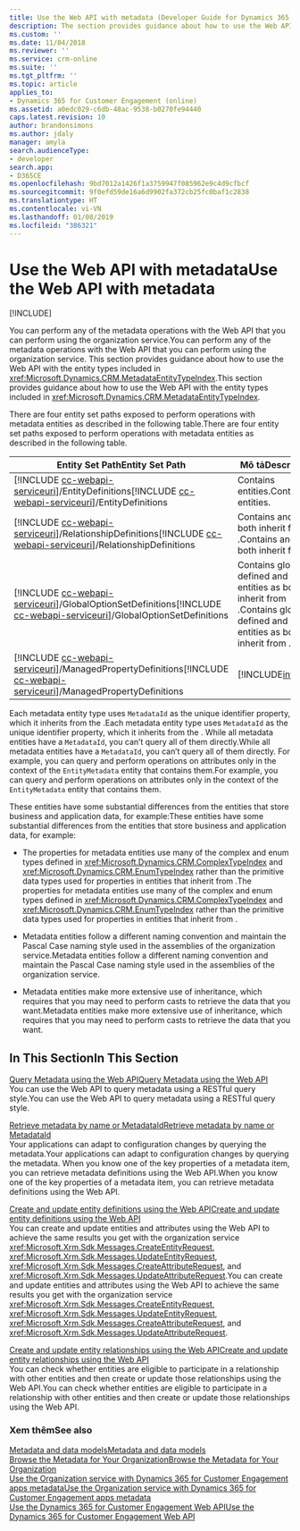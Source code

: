 ```yaml
---
title: Use the Web API with metadata (Developer Guide for Dynamics 365 for Customer Engagement) | MicrosoftDocs
description: The section provides guidance about how to use the Web API with the entity types included in Web API Metadata EntityType Reference.
ms.custom: ''
ms.date: 11/04/2018
ms.reviewer: ''
ms.service: crm-online
ms.suite: ''
ms.tgt_pltfrm: ''
ms.topic: article
applies_to:
- Dynamics 365 for Customer Engagement (online)
ms.assetid: a0edc029-c6db-48ac-9538-b0270fe94440
caps.latest.revision: 10
author: brandonsimons
ms.author: jdaly
manager: amyla
search.audienceType:
- developer
search.app:
- D365CE
ms.openlocfilehash: 9bd7012a1426f1a3759947f085962e9c4d9cfbcf
ms.sourcegitcommit: 9f0efd59de16a6d9902fa372cb25fc0baf1c2838
ms.translationtype: HT
ms.contentlocale: vi-VN
ms.lasthandoff: 01/08/2019
ms.locfileid: "386321"
---
```

# <a name="use-the-web-api-with-metadata"></a><span data-ttu-id="5d0e1-103">Use the Web API with metadata</span><span class="sxs-lookup"><span data-stu-id="5d0e1-103">Use the Web API with metadata</span></span>

[!INCLUDE[](../../includes/cc_applies_to_update_9_0_0.md)]

<span data-ttu-id="5d0e1-104">You can perform any of the metadata operations with the Web API that you can perform using the organization service.</span><span class="sxs-lookup"><span data-stu-id="5d0e1-104">You can perform any of the metadata operations with the Web API that you can perform using the organization service.</span></span> <span data-ttu-id="5d0e1-105">This section provides guidance about how to use the Web API with the entity types included in <xref:Microsoft.Dynamics.CRM.MetadataEntityTypeIndex>.</span><span class="sxs-lookup"><span data-stu-id="5d0e1-105">This section provides guidance about how to use the Web API with the entity types included in <xref:Microsoft.Dynamics.CRM.MetadataEntityTypeIndex>.</span></span>  

<span data-ttu-id="5d0e1-106">There are four entity set paths exposed to perform operations with metadata entities as described in the following table.</span><span class="sxs-lookup"><span data-stu-id="5d0e1-106">There are four entity set paths exposed to perform operations with metadata entities as described in the following table.</span></span>  


|<span data-ttu-id="5d0e1-107">Entity Set Path</span><span class="sxs-lookup"><span data-stu-id="5d0e1-107">Entity Set Path</span></span>|<span data-ttu-id="5d0e1-108">Mô tả</span><span class="sxs-lookup"><span data-stu-id="5d0e1-108">Description</span></span>|
|--|--|
|<span data-ttu-id="5d0e1-109">[!INCLUDE [cc-webapi-serviceuri](../../includes/cc-webapi-serviceuri.md)]/EntityDefinitions</span><span class="sxs-lookup"><span data-stu-id="5d0e1-109">[!INCLUDE [cc-webapi-serviceuri](../../includes/cc-webapi-serviceuri.md)]/EntityDefinitions</span></span>|<span data-ttu-id="5d0e1-110">Contains <xref href="Microsoft.Dynamics.CRM.EntityMetadata?text=EntityMetadata EntityType" /> entities.</span><span class="sxs-lookup"><span data-stu-id="5d0e1-110">Contains <xref href="Microsoft.Dynamics.CRM.EntityMetadata?text=EntityMetadata EntityType" /> entities.</span></span>|
|<span data-ttu-id="5d0e1-111">[!INCLUDE [cc-webapi-serviceuri](../../includes/cc-webapi-serviceuri.md)]/RelationshipDefinitions</span><span class="sxs-lookup"><span data-stu-id="5d0e1-111">[!INCLUDE [cc-webapi-serviceuri](../../includes/cc-webapi-serviceuri.md)]/RelationshipDefinitions</span></span>   | <span data-ttu-id="5d0e1-112">Contains <xref href="Microsoft.Dynamics.CRM.ManyToManyRelationshipMetadata?text=ManyToManyRelationshipMetadata EntityType" /> and <xref href="Microsoft.Dynamics.CRM.OneToManyRelationshipMetadata?text=OneToManyRelationshipMetadata EntityType" /> as both inherit from <xref href="Microsoft.Dynamics.CRM.RelationshipMetadataBase?text=RelationshipMetadataBase EntityType" />.</span><span class="sxs-lookup"><span data-stu-id="5d0e1-112">Contains <xref href="Microsoft.Dynamics.CRM.ManyToManyRelationshipMetadata?text=ManyToManyRelationshipMetadata EntityType" /> and <xref href="Microsoft.Dynamics.CRM.OneToManyRelationshipMetadata?text=OneToManyRelationshipMetadata EntityType" /> as both inherit from <xref href="Microsoft.Dynamics.CRM.RelationshipMetadataBase?text=RelationshipMetadataBase EntityType" />.</span></span> |
|<span data-ttu-id="5d0e1-113">[!INCLUDE [cc-webapi-serviceuri](../../includes/cc-webapi-serviceuri.md)]/GlobalOptionSetDefinitions</span><span class="sxs-lookup"><span data-stu-id="5d0e1-113">[!INCLUDE [cc-webapi-serviceuri](../../includes/cc-webapi-serviceuri.md)]/GlobalOptionSetDefinitions</span></span> |<span data-ttu-id="5d0e1-114">Contains globally defined <xref href="Microsoft.Dynamics.CRM.BooleanOptionSetMetadata?text=BooleanOptionSetMetadata EntityType" /> and <xref href="Microsoft.Dynamics.CRM.OptionSetMetadata?text=OptionSetMetadata EntityType" /> entities as both inherit from <xref href="Microsoft.Dynamics.CRM.OptionSetMetadata?text=OptionSetMetadata EntityType" />.</span><span class="sxs-lookup"><span data-stu-id="5d0e1-114">Contains globally defined <xref href="Microsoft.Dynamics.CRM.BooleanOptionSetMetadata?text=BooleanOptionSetMetadata EntityType" /> and <xref href="Microsoft.Dynamics.CRM.OptionSetMetadata?text=OptionSetMetadata EntityType" /> entities as both inherit from <xref href="Microsoft.Dynamics.CRM.OptionSetMetadata?text=OptionSetMetadata EntityType" />.</span></span>|
|<span data-ttu-id="5d0e1-115">[!INCLUDE [cc-webapi-serviceuri](../../includes/cc-webapi-serviceuri.md)]/ManagedPropertyDefinitions</span><span class="sxs-lookup"><span data-stu-id="5d0e1-115">[!INCLUDE [cc-webapi-serviceuri](../../includes/cc-webapi-serviceuri.md)]/ManagedPropertyDefinitions</span></span> |[!INCLUDE[internal](../../includes/internal.md)]|

<span data-ttu-id="5d0e1-116">Each metadata entity type uses `MetadataId` as the unique identifier property, which it inherits from the <xref href="Microsoft.Dynamics.CRM.MetadataBase?text=MetadataBase EntityType" />.</span><span class="sxs-lookup"><span data-stu-id="5d0e1-116">Each metadata entity type uses `MetadataId` as the unique identifier property, which it inherits from the <xref href="Microsoft.Dynamics.CRM.MetadataBase?text=MetadataBase EntityType" />.</span></span> <span data-ttu-id="5d0e1-117">While all metadata entities have a `MetadataId`, you can’t query all of them directly.</span><span class="sxs-lookup"><span data-stu-id="5d0e1-117">While all metadata entities have a `MetadataId`, you can’t query all of them directly.</span></span> <span data-ttu-id="5d0e1-118">For example, you can query and perform operations on attributes only in the context of the `EntityMetadata` entity that contains them.</span><span class="sxs-lookup"><span data-stu-id="5d0e1-118">For example, you can query and perform operations on attributes only in the context of the `EntityMetadata` entity that contains them.</span></span>  

<span data-ttu-id="5d0e1-119">These entities have some substantial differences from the entities that store business and application data, for example:</span><span class="sxs-lookup"><span data-stu-id="5d0e1-119">These entities have some substantial differences from the entities that store business and application data, for example:</span></span>  

- <span data-ttu-id="5d0e1-120">The properties for metadata entities use many of the complex and enum types defined in <xref:Microsoft.Dynamics.CRM.ComplexTypeIndex> and <xref:Microsoft.Dynamics.CRM.EnumTypeIndex> rather than the primitive data types used for properties in entities that inherit from <xref href="Microsoft.Dynamics.CRM.crmbaseentity?text=crmbaseentity EntityType" />.</span><span class="sxs-lookup"><span data-stu-id="5d0e1-120">The properties for metadata entities use many of the complex and enum types defined in <xref:Microsoft.Dynamics.CRM.ComplexTypeIndex> and <xref:Microsoft.Dynamics.CRM.EnumTypeIndex> rather than the primitive data types used for properties in entities that inherit from <xref href="Microsoft.Dynamics.CRM.crmbaseentity?text=crmbaseentity EntityType" />.</span></span>  

- <span data-ttu-id="5d0e1-121">Metadata entities follow a different naming convention and maintain the Pascal Case naming style used in the assemblies of the organization service.</span><span class="sxs-lookup"><span data-stu-id="5d0e1-121">Metadata entities follow a different naming convention and maintain the Pascal Case naming style used in the assemblies of the organization service.</span></span>  

- <span data-ttu-id="5d0e1-122">Metadata entities make more extensive use of inheritance, which requires that you may need to perform casts to retrieve the data that you want.</span><span class="sxs-lookup"><span data-stu-id="5d0e1-122">Metadata entities make more extensive use of inheritance, which requires that you may need to perform casts to retrieve the data that you want.</span></span>  

## <a name="in-this-section"></a><span data-ttu-id="5d0e1-123">In This Section</span><span class="sxs-lookup"><span data-stu-id="5d0e1-123">In This Section</span></span>

[<span data-ttu-id="5d0e1-124">Query Metadata using the Web API</span><span class="sxs-lookup"><span data-stu-id="5d0e1-124">Query Metadata using the Web API</span></span>](query-metadata-web-api.md)<br />
<span data-ttu-id="5d0e1-125">You can use the Web API to query metadata using a RESTful query style.</span><span class="sxs-lookup"><span data-stu-id="5d0e1-125">You can use the Web API to query metadata using a RESTful query style.</span></span>  

[<span data-ttu-id="5d0e1-126">Retrieve metadata by name or MetadataId</span><span class="sxs-lookup"><span data-stu-id="5d0e1-126">Retrieve metadata by name or MetadataId</span></span>](retrieve-metadata-name-metadataid.md)<br />
<span data-ttu-id="5d0e1-127">Your applications can adapt to configuration changes by querying the metadata.</span><span class="sxs-lookup"><span data-stu-id="5d0e1-127">Your applications can adapt to configuration changes by querying the metadata.</span></span> <span data-ttu-id="5d0e1-128">When you know one of the key properties of a metadata item, you can retrieve metadata definitions using the Web API.</span><span class="sxs-lookup"><span data-stu-id="5d0e1-128">When you know one of the key properties of a metadata item, you can retrieve metadata definitions using the Web API.</span></span>  

[<span data-ttu-id="5d0e1-129">Create and update entity definitions using the Web API</span><span class="sxs-lookup"><span data-stu-id="5d0e1-129">Create and update entity definitions using the Web API</span></span>](create-update-entity-definitions-using-web-api.md)<br />
<span data-ttu-id="5d0e1-130">You can create and update entities and attributes using the Web API to achieve the same results you get with the organization service <xref:Microsoft.Xrm.Sdk.Messages.CreateEntityRequest>, <xref:Microsoft.Xrm.Sdk.Messages.UpdateEntityRequest>, <xref:Microsoft.Xrm.Sdk.Messages.CreateAttributeRequest>, and <xref:Microsoft.Xrm.Sdk.Messages.UpdateAttributeRequest>.</span><span class="sxs-lookup"><span data-stu-id="5d0e1-130">You can create and update entities and attributes using the Web API to achieve the same results you get with the organization service <xref:Microsoft.Xrm.Sdk.Messages.CreateEntityRequest>, <xref:Microsoft.Xrm.Sdk.Messages.UpdateEntityRequest>, <xref:Microsoft.Xrm.Sdk.Messages.CreateAttributeRequest>, and <xref:Microsoft.Xrm.Sdk.Messages.UpdateAttributeRequest>.</span></span>  

[<span data-ttu-id="5d0e1-131">Create and update entity relationships using the Web API</span><span class="sxs-lookup"><span data-stu-id="5d0e1-131">Create and update entity relationships using the Web API</span></span>](create-update-entity-relationships-using-web-api.md)<br />
<span data-ttu-id="5d0e1-132">You can check whether entities are eligible to participate in a relationship with other entities and then create or update those relationships using the Web API.</span><span class="sxs-lookup"><span data-stu-id="5d0e1-132">You can check whether entities are eligible to participate in a relationship with other entities and then create or update those relationships using the Web API.</span></span>  

### <a name="see-also"></a><span data-ttu-id="5d0e1-133">Xem thêm</span><span class="sxs-lookup"><span data-stu-id="5d0e1-133">See also</span></span>

[<span data-ttu-id="5d0e1-134">Metadata and data models</span><span class="sxs-lookup"><span data-stu-id="5d0e1-134">Metadata and data models</span></span>](../metadata-data-models.md)<br />
[<span data-ttu-id="5d0e1-135">Browse the Metadata for Your Organization</span><span class="sxs-lookup"><span data-stu-id="5d0e1-135">Browse the Metadata for Your Organization</span></span>](../browse-your-metadata.md)<br />
[<span data-ttu-id="5d0e1-136">Use the Organization service with Dynamics 365 for Customer Engagement apps metadata</span><span class="sxs-lookup"><span data-stu-id="5d0e1-136">Use the Organization service with Dynamics 365 for Customer Engagement apps metadata</span></span>](../org-service/use-organization-service-metadata.md)<br />
[<span data-ttu-id="5d0e1-137">Use the Dynamics 365 for Customer Engagement Web API</span><span class="sxs-lookup"><span data-stu-id="5d0e1-137">Use the Dynamics 365 for Customer Engagement Web API</span></span>](../use-microsoft-dynamics-365-web-api.md)
